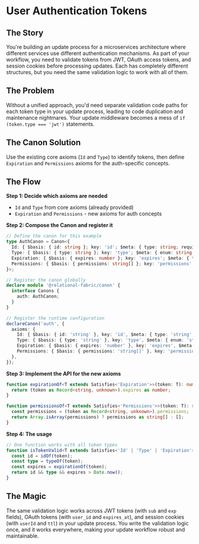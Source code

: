 # User Authentication Tokens

## The Story

You're building an update process for a microservices architecture where different services use different authentication mechanisms. As part of your workflow, you need to validate tokens from JWT, OAuth access tokens, and session cookies before processing updates. Each has completely different structures, but you need the same validation logic to work with all of them.

## The Problem

Without a unified approach, you'd need separate validation code paths for each token type in your update process, leading to code duplication and maintenance nightmares. Your update middleware becomes a mess of `if (token.type === 'jwt')` statements.

## The Canon Solution

Use the existing core axioms (`Id` and `Type`) to identify tokens, then define `Expiration` and `Permissions` axioms for the auth-specific concepts.

## The Flow

**Step 1: Decide which axioms are needed**
- `Id` and `Type` from core axioms (already provided)
- `Expiration` and `Permissions` - new axioms for auth concepts

**Step 2: Compose the Canon and register it**
```typescript
// Define the canon for this example
type AuthCanon = Canon<{
  Id: { $basis: { id: string }; key: 'id'; $meta: { type: string; required: string } };
  Type: { $basis: { type: string }; key: 'type'; $meta: { enum: string; discriminator: string } };
  Expiration: { $basis: { expires: number }; key: 'expires'; $meta: { type: string } };
  Permissions: { $basis: { permissions: string[] }; key: 'permissions'; $meta: { type: string } };
}>;

// Register the canon globally
declare module '@relational-fabric/canon' {
  interface Canons {
    auth: AuthCanon;
  }
}

// Register the runtime configuration
declareCanon('auth', {
  axioms: {
    Id: { $basis: { id: 'string' }, key: 'id', $meta: { type: 'string', required: 'true' } },
    Type: { $basis: { type: 'string' }, key: 'type', $meta: { enum: 'string', discriminator: 'string' } },
    Expiration: { $basis: { expires: 'number' }, key: 'expires', $meta: { type: 'string' } },
    Permissions: { $basis: { permissions: 'string[]' }, key: 'permissions', $meta: { type: 'string' } },
  },
});
```

**Step 3: Implement the API for the new axioms**
```typescript
function expirationOf<T extends Satisfies<'Expiration'>>(token: T): number {
  return (token as Record<string, unknown>).expires as number;
}

function permissionsOf<T extends Satisfies<'Permissions'>>(token: T): string[] {
  const permissions = (token as Record<string, unknown>).permissions;
  return Array.isArray(permissions) ? permissions as string[] : [];
}
```

**Step 4: The usage**
```typescript
// One function works with all token types
function isTokenValid<T extends Satisfies<'Id' | 'Type' | 'Expiration'>>(token: T): boolean {
  const id = idOf(token);
  const type = typeOf(token);
  const expires = expirationOf(token);
  return id && type && expires > Date.now();
}
```

## The Magic

The same validation logic works across JWT tokens (with `sub` and `exp` fields), OAuth tokens (with `user_id` and `expires_at`), and session cookies (with `userId` and `ttl`) in your update process. You write the validation logic once, and it works everywhere, making your update workflow robust and maintainable.